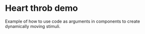 Heart throb demo
=================

Example of how to use code as arguments in components to create dynamically moving stimuli. 